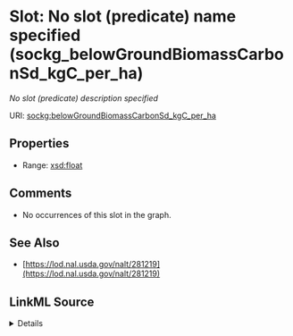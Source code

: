 

# Slot: No slot (predicate) name specified (sockg_belowGroundBiomassCarbonSd_kgC_per_ha)


_No slot (predicate) description specified_







URI: [sockg:belowGroundBiomassCarbonSd_kgC_per_ha](https://idir.uta.edu/sockg-ontology/docs/belowGroundBiomassCarbonSd_kgC_per_ha)



<!-- no inheritance hierarchy -->








## Properties

* Range: [xsd:float](http://www.w3.org/2001/XMLSchema#float)





## Comments

* No occurrences of this slot in the graph.

## See Also

* [https://lod.nal.usda.gov/nalt/281219](https://lod.nal.usda.gov/nalt/281219)



## LinkML Source

<details>

```yaml
name: sockg_belowGroundBiomassCarbonSd_kgC_per_ha
description: No slot (predicate) description specified
title: No slot (predicate) name specified
comments:
- No occurrences of this slot in the graph.
from_schema: soc-kg
see_also:
- https://lod.nal.usda.gov/nalt/281219
rank: 1000
domain: sockg_Grazing
slot_uri: sockg:belowGroundBiomassCarbonSd_kgC_per_ha
alias: sockg_belowGroundBiomassCarbonSd_kgC_per_ha
range: float

```
</details>
